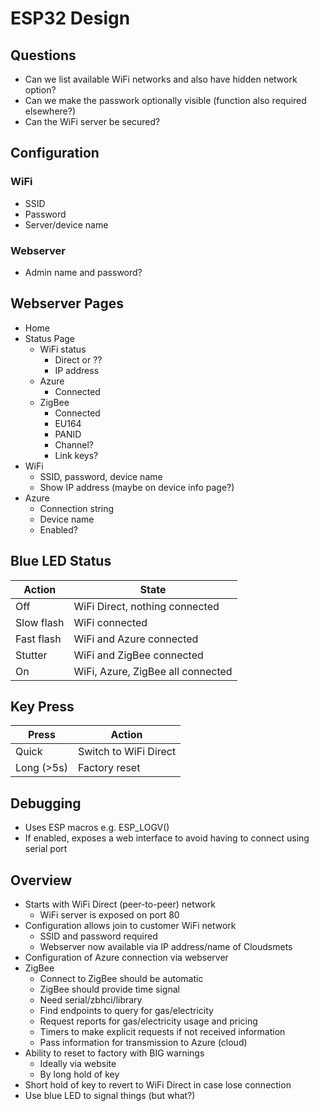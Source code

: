# ESP32 Design

## Questions
- Can we list available WiFi networks and also have hidden network option?
- Can we make the passwork optionally visible (function also required elsewhere?)
- Can the WiFi server be secured?

## Configuration
### WiFi
- SSID
- Password
- Server/device name

### Webserver
- Admin name and password?

## Webserver Pages
- Home
- Status Page
  - WiFi status
    - Direct or ??
    - IP address
  - Azure
    - Connected
  - ZigBee
    - Connected
    - EU164
    - PANID
    - Channel?
    - Link keys?
- WiFi
  - SSID, password, device name
  - Show IP address (maybe on device info page?)
- Azure
  - Connection string
  - Device name
  - Enabled?

## Blue LED Status
|Action|State|
|-|-|
|Off|WiFi Direct, nothing connected|
|Slow flash|WiFi connected|
|Fast flash|WiFi and Azure connected|
|Stutter|WiFi and ZigBee connected|
|On|WiFi, Azure, ZigBee all connected|

## Key Press
|Press|Action|
|-|-|
|Quick|Switch to WiFi Direct|
|Long (>5s)|Factory reset|

## Debugging
- Uses ESP macros e.g. ESP_LOGV()
- If enabled, exposes a web interface to avoid having to connect using serial port

## Overview
- Starts with WiFi Direct (peer-to-peer) network
    - WiFi server is exposed on port 80
- Configuration allows join to customer WiFi network
    - SSID and password required
    - Webserver now available via IP address/name of Cloudsmets
- Configuration of Azure connection via webserver
- ZigBee
    - Connect to ZigBee should be automatic
    - ZigBee should provide time signal
    - Need serial/zbhci/library
    - Find endpoints to query for gas/electricity
    - Request reports for gas/electricity usage and pricing
    - Timers to make explicit requests if not received information
    - Pass information for transmission to Azure (cloud)
- Ability to reset to factory with BIG warnings
    - Ideally via website
    - By long hold of key
- Short hold of key to revert to WiFi Direct in case lose connection
- Use blue LED to signal things (but what?)